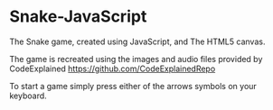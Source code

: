 # Snake-JavaScript

The Snake game, created using JavaScript, and The HTML5 canvas.

The game is recreated using the images and audio files provided by CodeExplained
	https://github.com/CodeExplainedRepo

To start a game simply press either of the arrows symbols on your keyboard.